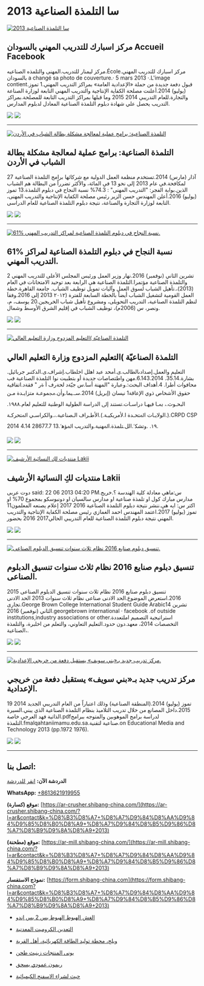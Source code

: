 # سا التلمذة الصناعية 2013

<a href="https://swt.shibang-china.com/?l=ar&img&k=%D8%B3%D8%A7+%D8%A7%D9%84%D8%AA%D9%84%D9%85%D8%B0%D8%A9+%D8%A7%D9%84%D8%B5%D9%86%D8%A7%D8%B9%D9%8A%D8%A9+2013" target="_blank">![سا التلمذة الصناعية 2013](http://static.shibang-china.com/all-800x300/449.jpg)</a>

## مركز اسبارك للتدريب المهني بالسودان Accueil Facebook
مركز ليمنار للتدريب.المهنى والتلمذه الصناعيه.École.مركز اسبارك للتدريب المهني بالسودان a changé sa photo de couverture.· 5 mars 2013 ·.L&#39;image contient.قبول دفعة جديدة من حملة «الإعدادية العامة» بمراكز التدريب المهني.1 تموز (يوليو) 2014.أعلنت مصلحة الكفاية الإنتاجية والتدريب المهني التابعة لوزارة الصناعة والتجارة.للعام التدريبي 2014 2015 وما قبلها بمراكز التدريب التابعة للمصلحة.بمراكز التدريب يحصل علي شهادة دبلوم التلمذة الصناعية المعادل لدبلوم المدارس.


<a href="https://whatsapp.shibangsoft.com/WhatsApp.php" target="_blank" title="WhatsApp">![](http://static.shibang-china.com/icon/whatsapp.png)</a> <a href="https://swt.shibang-china.com/?l=ar&icon&k=%D8%B3%D8%A7+%D8%A7%D9%84%D8%AA%D9%84%D9%85%D8%B0%D8%A9+%D8%A7%D9%84%D8%B5%D9%86%D8%A7%D8%B9%D9%8A%D8%A9+2013" target="_blank">![](http://static.shibang-china.com/icon/chat-ar.png)</a>

---

<a href="https://swt.shibang-china.com/?l=ar&img&k=%D8%B3%D8%A7+%D8%A7%D9%84%D8%AA%D9%84%D9%85%D8%B0%D8%A9+%D8%A7%D9%84%D8%B5%D9%86%D8%A7%D8%B9%D9%8A%D8%A9+2013" target="_blank">![التلمذة الصناعية: برامج عملية لمعالجة مشكلة بطالة الشباب في الأردن](http://static.shibang-china.com/all-800x300/631.jpg)</a>

## التلمذة الصناعية: برامج عملية لمعالجة مشكلة بطالة الشباب في الأردن
27 آذار (مارس) 2014.تستخدم منظمة العمل الدولية مع شركائها برامج التلمذة الصناعية لمكافحة.في عام 2013 إلى نحو 13 في المائة، والأكثر تضرراً من البطالة هم الشباب الذين.بوابة الفجر: &quot;التدريب المهنى&quot; : 74.3% نسبة النجاح في دبلوم التلمذة.13 تموز (يوليو) 2016.أعلن المهندس حسن الزير رئيس مصلحة الكفاية الإنتاجية والتدريب المهنى، التابعة لوزارة التجارة والصناعة، نتيجة دبلوم التلمذة الصناعية للعام الدراسى.


<a href="https://whatsapp.shibangsoft.com/WhatsApp.php" target="_blank" title="WhatsApp">![](http://static.shibang-china.com/icon/whatsapp.png)</a> <a href="https://swt.shibang-china.com/?l=ar&icon&k=%D8%B3%D8%A7+%D8%A7%D9%84%D8%AA%D9%84%D9%85%D8%B0%D8%A9+%D8%A7%D9%84%D8%B5%D9%86%D8%A7%D8%B9%D9%8A%D8%A9+2013" target="_blank">![](http://static.shibang-china.com/icon/chat-ar.png)</a>

---

<a href="https://swt.shibang-china.com/?l=ar&img&k=%D8%B3%D8%A7+%D8%A7%D9%84%D8%AA%D9%84%D9%85%D8%B0%D8%A9+%D8%A7%D9%84%D8%B5%D9%86%D8%A7%D8%B9%D9%8A%D8%A9+2013" target="_blank">![61% نسبة النجاح في دبلوم التلمذة الصناعية لمراكز التدريب المهني.](http://static.shibang-china.com/all-800x300/452.jpg)</a>

## 61% نسبة النجاح في دبلوم التلمذة الصناعية لمراكز التدريب المهني.
2 تشرين الثاني (نوفمبر) 2016.نهار وزير العمل ورئيس المجلس الأعلى للتدريب المهني والتلمذة الصناعية مؤتمرا.التلمذة الصناعية هي الرابعة بعد توحيد الامتحانات في العام (2013)،.تأهيل الشباب لسوق العمل وآليات تمويل توظيف الشباب. جامعة القاهرة.خطة العمل القومية لتشغيل الشباب أيضاً بالخطة السابعة للفترة (٢٠١٢ 2013 إلى 2016.وفقاَ لنظم التلمذة الصناعية، التدريب التحويلى، ومشروع تأهيل شباب الخريجين.20 يوسف، م، ونصر، س (2006م)، توظيف الشباب في إقليم الشرق الأوسط وشمال.


<a href="https://whatsapp.shibangsoft.com/WhatsApp.php" target="_blank" title="WhatsApp">![](http://static.shibang-china.com/icon/whatsapp.png)</a> <a href="https://swt.shibang-china.com/?l=ar&icon&k=%D8%B3%D8%A7+%D8%A7%D9%84%D8%AA%D9%84%D9%85%D8%B0%D8%A9+%D8%A7%D9%84%D8%B5%D9%86%D8%A7%D8%B9%D9%8A%D8%A9+2013" target="_blank">![](http://static.shibang-china.com/icon/chat-ar.png)</a>

---

<a href="https://swt.shibang-china.com/?l=ar&img&k=%D8%B3%D8%A7+%D8%A7%D9%84%D8%AA%D9%84%D9%85%D8%B0%D8%A9+%D8%A7%D9%84%D8%B5%D9%86%D8%A7%D8%B9%D9%8A%D8%A9+2013" target="_blank">![التلمذة الصناعيّة )التعليم المزدوج وزارة التعليم العالي](http://static.shibang-china.com/all-800x300/428.jpg)</a>

## التلمذة الصناعيّة )التعليم المزدوج وزارة التعليم العالي
.التعليم والعمل.إصدادىالطالب.ى.أمحد عبد اهلل اخلطاب.إشراف.ى.الدكتىر جربائيل بشارة.35.14. 6.143.2014.مهن واطتصاصات جديدة أو بتطبيت نوا التلمذة الصناعية فب محافوات أطرا. 4.أهداف البحث:.وعبارة &quot;المهنة أسا.س جيّةد لحةرف أ ةر &quot; فقةد.ﺍﺗﻔﺎﻗﻴﺔ ﺣﻘﻮﻕ ﺍﻷﺷﺨﺎﺹ ﺫﻭﻱ ﺍﻹﻋﺎﻗﺔ1 نيسان (إبريل) 2014.ﺳـ.ﻴﻤﺎ.ﻭﺃﻥ.ﳎﻤﻮﻋـﺔ ﻣﺘﺰﺍﻳـﺪﺓ ﻣـﻦ ﺍﻟﺒﺤـﻮﺙ.، ﲟـﺎ ﻓﻴﻬـﺎ ﺩﺭﺍﺳـﺎﺕ.ﺗﺴﺘﻨﺪ ﺇﱃ ﺍﻟﺪﺭﺍﺳﺔ ﺍﻟﻄﻮﻟﻴﺔ ﺍﻟﻮﻃﻨﻴﺔ ﻟﻠﺘﻌﻠﻴﻢ ﻟﻌﺎﻡ.١٩٨٨.(.ﺍﻟﻮﻻﻳـﺎﺕ ﺍﳌﺘﺤـﺪﺓ ﺍ.ﻷﻣﺮﻳﻜﻴـﺔ.).ﺍﻷﻃـﺮﺍﻑ ﺍﻟـﺼﻨﺎﻋﻴﺔ.،.ﻭﺍﻟﻜﺮﺍﺳـﻲ ﺍﳌﺘﺤﺮﻛـﺔ.CRPD CSP 2014 4.14 28677.7 13.١٩. .ﻭﺗﺸﻜﱢ.ﺍﻟﻞ.ﺘﻠﻤﺬﺓ.ﺍﳌﻬﻨﻴﺔ.ﻭﺍﻟﺘﺪﺭﻳﺐ ﺍﳌﺆﻫﱢ.


<a href="https://whatsapp.shibangsoft.com/WhatsApp.php" target="_blank" title="WhatsApp">![](http://static.shibang-china.com/icon/whatsapp.png)</a> <a href="https://swt.shibang-china.com/?l=ar&icon&k=%D8%B3%D8%A7+%D8%A7%D9%84%D8%AA%D9%84%D9%85%D8%B0%D8%A9+%D8%A7%D9%84%D8%B5%D9%86%D8%A7%D8%B9%D9%8A%D8%A9+2013" target="_blank">![](http://static.shibang-china.com/icon/chat-ar.png)</a>

---

<a href="https://swt.shibang-china.com/?l=ar&img&k=%D8%B3%D8%A7+%D8%A7%D9%84%D8%AA%D9%84%D9%85%D8%B0%D8%A9+%D8%A7%D9%84%D8%B5%D9%86%D8%A7%D8%B9%D9%8A%D8%A9+2013" target="_blank">![منتديات لكِ النسائية الأرشيف Lakii](http://static.shibang-china.com/all-800x300/1099.jpg)</a>

## منتديات لكِ النسائية الأرشيف Lakii
دوت عربى said: 22 06 2013 04:20 PM.س:ماهي معادلة كلية الهندسة ؟.خريج مدارس مبارك كول او تلمذة صناعية او مدارس سالسيان او دونبوسكو بمجموع 70% او اكتر س: ايه هي.ننشر نتيجة دبلوم التلمذة الصناعية 2016 2017 إعلام يصنعه المعلمون11 تموز (يوليو) 2017.اعتمد المهندس احمد الغمازي رئيس مصلحة الكفاية الإنتاجية والتدريب المهني نتيجة دبلوم التلمذة الصناعية للعام التدريبي الحالي2017 2016 بحضور.


<a href="https://whatsapp.shibangsoft.com/WhatsApp.php" target="_blank" title="WhatsApp">![](http://static.shibang-china.com/icon/whatsapp.png)</a> <a href="https://swt.shibang-china.com/?l=ar&icon&k=%D8%B3%D8%A7+%D8%A7%D9%84%D8%AA%D9%84%D9%85%D8%B0%D8%A9+%D8%A7%D9%84%D8%B5%D9%86%D8%A7%D8%B9%D9%8A%D8%A9+2013" target="_blank">![](http://static.shibang-china.com/icon/chat-ar.png)</a>

---

<a href="https://swt.shibang-china.com/?l=ar&img&k=%D8%B3%D8%A7+%D8%A7%D9%84%D8%AA%D9%84%D9%85%D8%B0%D8%A9+%D8%A7%D9%84%D8%B5%D9%86%D8%A7%D8%B9%D9%8A%D8%A9+2013" target="_blank">![تنسيق دبلوم صنايع 2016 نظام ثلاث سنوات تنسيق الدبلوم الصناعى.](http://static.shibang-china.com/all-800x300/65.jpg)</a>

## تنسيق دبلوم صنايع 2016 نظام ثلاث سنوات تنسيق الدبلوم الصناعى.
تنسيق دبلوم صنايع 2016 نظام ثلاث سنوات تنسيق الدبلوم الصناعى 2015 2016.استعرض الموضوع.الحد الادنى صناعى نظام ثلاث سنوات 2013 الحد الادنى تجارى.George Brown College International Student Guide Arabic14 تشرين الثاني (نوفمبر) 2016.georgebrown international &middot; facebook .of outside institutions,industry associations or other.استراتيجية التصميم املتعددة التخصصات 2014، معهد.دون حدود.التعليم التعاوني، والتعلم من اخلبرة، والتلمذة الصناعية،.


<a href="https://whatsapp.shibangsoft.com/WhatsApp.php" target="_blank" title="WhatsApp">![](http://static.shibang-china.com/icon/whatsapp.png)</a> <a href="https://swt.shibang-china.com/?l=ar&icon&k=%D8%B3%D8%A7+%D8%A7%D9%84%D8%AA%D9%84%D9%85%D8%B0%D8%A9+%D8%A7%D9%84%D8%B5%D9%86%D8%A7%D8%B9%D9%8A%D8%A9+2013" target="_blank">![](http://static.shibang-china.com/icon/chat-ar.png)</a>

---

<a href="https://swt.shibang-china.com/?l=ar&img&k=%D8%B3%D8%A7+%D8%A7%D9%84%D8%AA%D9%84%D9%85%D8%B0%D8%A9+%D8%A7%D9%84%D8%B5%D9%86%D8%A7%D8%B9%D9%8A%D8%A9+2013" target="_blank">![مركز تدريب جديد بـ«بني سويف» يستقبل دفعة من خريجي الإعدادية.](http://static.shibang-china.com/all-800x300/1383.jpg)</a>

## مركز تدريب جديد بـ«بني سويف» يستقبل دفعة من خريجي الإعدادية.
19 تموز (يوليو) 2014.(المنطقة الصناعية) وذلك اعتباراً من العام التدريبي الجديد 2014 2015.داخل المصانع من خلال تدريب التلاميذ بنظام التلمذة الصناعية الذي يبني.السيرة الذاتية فهد العرجي خاصة.pdfلدراسة برامج الموهوبين والمتوجه ببرامج التلمذة.fmalqahtaniimamu.edu.sa.صناعية لتقنية.on Educational Media and Technology 2013 (pp.1972 1976).


<a href="https://whatsapp.shibangsoft.com/WhatsApp.php" target="_blank" title="WhatsApp">![](http://static.shibang-china.com/icon/whatsapp.png)</a> <a href="https://swt.shibang-china.com/?l=ar&icon&k=%D8%B3%D8%A7+%D8%A7%D9%84%D8%AA%D9%84%D9%85%D8%B0%D8%A9+%D8%A7%D9%84%D8%B5%D9%86%D8%A7%D8%B9%D9%8A%D8%A9+2013" target="_blank">![](http://static.shibang-china.com/icon/chat-ar.png)</a>

---
## اتصل بنا:

**الدردشة الآن:** [انقر للدردشة](https://swt.shibang-china.com?l=ar&contact&k=%D8%B3%D8%A7+%D8%A7%D9%84%D8%AA%D9%84%D9%85%D8%B0%D8%A9+%D8%A7%D9%84%D8%B5%D9%86%D8%A7%D8%B9%D9%8A%D8%A9+2013)

**WhatsApp:**  [+8613621919955](https://whatsapp.shibangsoft.com/WhatsApp.php)

**موقع (كسارة):** [https://ar-crusher.shibang-china.com/](https://ar-crusher.shibang-china.com/?l=ar&contact&k=%D8%B3%D8%A7+%D8%A7%D9%84%D8%AA%D9%84%D9%85%D8%B0%D8%A9+%D8%A7%D9%84%D8%B5%D9%86%D8%A7%D8%B9%D9%8A%D8%A9+2013)

**موقع (مطحنة):** [https://ar-mill.shibang-china.com/](https://ar-mill.shibang-china.com/?l=ar&contact&k=%D8%B3%D8%A7+%D8%A7%D9%84%D8%AA%D9%84%D9%85%D8%B0%D8%A9+%D8%A7%D9%84%D8%B5%D9%86%D8%A7%D8%B9%D9%8A%D8%A9+2013)

**نموذج الاستفسار:** [https://form.shibang-china.com](https://form.shibang-china.com?l=ar&contact&k=%D8%B3%D8%A7+%D8%A7%D9%84%D8%AA%D9%84%D9%85%D8%B0%D8%A9+%D8%A7%D9%84%D8%B5%D9%86%D8%A7%D8%B9%D9%8A%D8%A9+2013)

* [الغش الهبوط الهبوط بس 2 بس إندو](../12/%D8%A7%D9%84%D8%BA%D8%B4%20%D8%A7%D9%84%D9%87%D8%A8%D9%88%D8%B7%20%D8%A7%D9%84%D9%87%D8%A8%D9%88%D8%B7%20%D8%A8%D8%B3%202%20%D8%A8%D8%B3%20%D8%A5%D9%86%D8%AF%D9%88.md)

* [التعدين الكروميت المعدنية](../12/%D8%A7%D9%84%D8%AA%D8%B9%D8%AF%D9%8A%D9%86%20%D8%A7%D9%84%D9%83%D8%B1%D9%88%D9%85%D9%8A%D8%AA%20%D8%A7%D9%84%D9%85%D8%B9%D8%AF%D9%86%D9%8A%D8%A9.md)

* [ويلج، محطة توليد الطاقة الكهربائية، أهل القرية](../12/%D9%88%D9%8A%D9%84%D8%AC%D8%8C%20%D9%85%D8%AD%D8%B7%D8%A9%20%D8%AA%D9%88%D9%84%D9%8A%D8%AF%20%D8%A7%D9%84%D8%B7%D8%A7%D9%82%D8%A9%20%D8%A7%D9%84%D9%83%D9%87%D8%B1%D8%A8%D8%A7%D8%A6%D9%8A%D8%A9%D8%8C%20%D8%A3%D9%87%D9%84%20%D8%A7%D9%84%D9%82%D8%B1%D9%8A%D8%A9.md)

* [يونى المنتجات زينيث طحن](../15/%D9%8A%D9%88%D9%86%D9%89%20%D8%A7%D9%84%D9%85%D9%86%D8%AA%D8%AC%D8%A7%D8%AA%20%D8%B2%D9%8A%D9%86%D9%8A%D8%AB%20%D8%B7%D8%AD%D9%86.md)

* [ريمون عمودي يسحق](../12/%D8%B1%D9%8A%D9%85%D9%88%D9%86%20%D8%B9%D9%85%D9%88%D8%AF%D9%8A%20%D9%8A%D8%B3%D8%AD%D9%82.md)

* [حيث لشراء الاسفنج الكيميائية](../13/%D8%AD%D9%8A%D8%AB%20%D9%84%D8%B4%D8%B1%D8%A7%D8%A1%20%D8%A7%D9%84%D8%A7%D8%B3%D9%81%D9%86%D8%AC%20%D8%A7%D9%84%D9%83%D9%8A%D9%85%D9%8A%D8%A7%D8%A6%D9%8A%D8%A9.md)